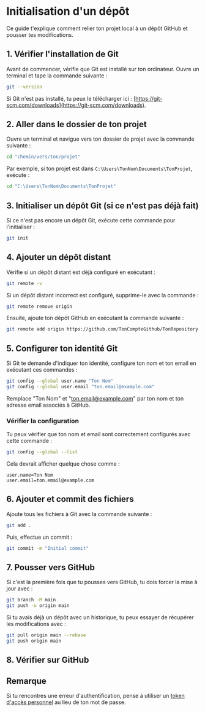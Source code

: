 
# Initialisation d'un dépôt

Ce guide t'explique comment relier ton projet local à un dépôt GitHub et pousser tes modifications.

## 1. Vérifier l'installation de Git

Avant de commencer, vérifie que Git est installé sur ton ordinateur. Ouvre un terminal et tape la commande suivante :

```sh
git --version
```

Si Git n'est pas installé, tu peux le télécharger ici : [https://git-scm.com/downloads](https://git-scm.com/downloads).

## 2. Aller dans le dossier de ton projet

Ouvre un terminal et navigue vers ton dossier de projet avec la commande suivante :

```sh
cd "chemin/vers/ton/projet"
```

Par exemple, si ton projet est dans `C:\Users\TonNom\Documents\TonProjet`, exécute :

```sh
cd "C:\Users\TonNom\Documents\TonProjet"
```

## 3. Initialiser un dépôt Git (si ce n'est pas déjà fait)

Si ce n'est pas encore un dépôt Git, exécute cette commande pour l'initialiser :

```sh
git init
```

## 4. Ajouter un dépôt distant

Vérifie si un dépôt distant est déjà configuré en exécutant :

```sh
git remote -v
```

Si un dépôt distant incorrect est configuré, supprime-le avec la commande :

```sh
git remote remove origin
```

Ensuite, ajoute ton dépôt GitHub en exécutant la commande suivante :

```sh
git remote add origin https://github.com/TonCompteGithub/TonRepository
```

## 5. Configurer ton identité Git

Si Git te demande d'indiquer ton identité, configure ton nom et ton email en exécutant ces commandes :

```sh
git config --global user.name "Ton Nom"
git config --global user.email "ton.email@example.com"
```

Remplace "Ton Nom" et "ton.email@example.com" par ton nom et ton adresse email associés à GitHub.

### Vérifier la configuration

Tu peux vérifier que ton nom et email sont correctement configurés avec cette commande :

```sh
git config --global --list
```

Cela devrait afficher quelque chose comme :

```
user.name=Ton Nom
user.email=ton.email@example.com
```

## 6. Ajouter et commit des fichiers

Ajoute tous les fichiers à Git avec la commande suivante :

```sh
git add .
```

Puis, effectue un commit :

```sh
git commit -m "Initial commit"
```

## 7. Pousser vers GitHub

Si c'est la première fois que tu pousses vers GitHub, tu dois forcer la mise à jour avec :

```sh
git branch -M main
git push -u origin main
```

Si tu avais déjà un dépôt avec un historique, tu peux essayer de récupérer les modifications avec :

```sh
git pull origin main --rebase
git push origin main
```

## 8. Vérifier sur GitHub

## Remarque

Si tu rencontres une erreur d'authentification, pense à utiliser un [token d'accès personnel](https://github.com/settings/tokens) au lieu de ton mot de passe.
